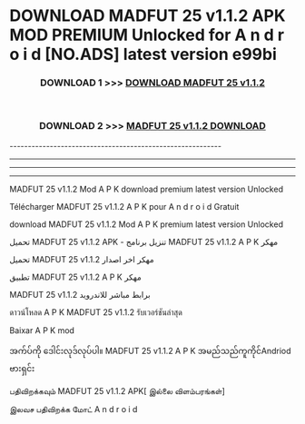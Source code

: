 # DOWNLOAD MADFUT 25 v1.1.2 APK MOD PREMIUM Unlocked for A n d r o i d [NO.ADS] latest version e99bi 



<div align="center">

<h3>DOWNLOAD 1 >>> <a href="https://getmod2.web.app/?judul=MADFUT 25 v1.1.2">DOWNLOAD MADFUT 25 v1.1.2</a></h3><br>

<h3>DOWNLOAD 2 >>> <a href="https://getmod2.web.app/?judul=MADFUT 25 v1.1.2">MADFUT 25 v1.1.2 DOWNLOAD </a></h3>

</div>
----------------------------------------------------------

----------------------------------------------------------

----------------------------------------------------------

----------------------------------------------------------

MADFUT 25 v1.1.2 Mod A P K download premium latest version Unlocked

Télécharger MADFUT 25 v1.1.2 A P K pour A n d r o i d Gratuit

download MADFUT 25 v1.1.2 Mod A P K premium latest version Unlocked

تحميل MADFUT 25 v1.1.2 APK - تنزيل برنامج MADFUT 25 v1.1.2 A P K مهكر

تحميل MADFUT 25 v1.1.2 مهكر اخر اصدار

تطبيق MADFUT 25 v1.1.2 A P K مهكر

MADFUT 25 v1.1.2 برابط مباشر للاندرويد

ดาวน์โหลด A P K MADFUT 25 v1.1.2 รับเวอร์ชันล่าสุด

Baixar A P K mod

အက်ပ်ကို ဒေါင်းလုဒ်လုပ်ပါ။ MADFUT 25 v1.1.2 A P K အမည်သည်ကူကိုင်Andriod ဗားရှင်း

பதிவிறக்கவும் MADFUT 25 v1.1.2 APK[ இல்லை விளம்பரங்கள்] 
 
இலவச பதிவிறக்க மோட் A n d r o i d



